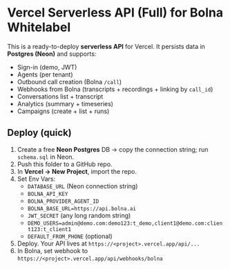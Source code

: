 # Vercel Serverless API (Full) for Bolna Whitelabel

This is a ready-to-deploy **serverless API** for Vercel. It persists data in **Postgres (Neon)** and supports:
- Sign-in (demo, JWT)
- Agents (per tenant)
- Outbound call creation (Bolna `/call`)
- Webhooks from Bolna (transcripts + recordings + linking by `call_id`)
- Conversations list + transcript
- Analytics (summary + timeseries)
- Campaigns (create + list + runs)

## Deploy (quick)
1) Create a free **Neon Postgres** DB → copy the connection string; run `schema.sql` in Neon.
2) Push this folder to a GitHub repo.
3) In **Vercel → New Project**, import the repo.
4) Set Env Vars:
   - `DATABASE_URL` (Neon connection string)
   - `BOLNA_API_KEY`
   - `BOLNA_PROVIDER_AGENT_ID`
   - `BOLNA_BASE_URL=https://api.bolna.ai`
   - `JWT_SECRET` (any long random string)
   - `DEMO_USERS=admin@demo.com:demo123:t_demo,client1@demo.com:client123:t_client1`
   - `DEFAULT_FROM_PHONE` (optional)
5) Deploy. Your API lives at `https://<project>.vercel.app/api/...`
6) In Bolna, set webhook to `https://<project>.vercel.app/api/webhooks/bolna`
